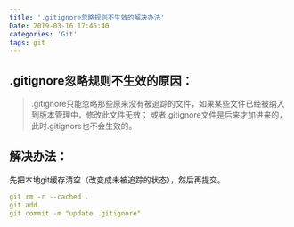 ```yaml
---
title: '.gitignore忽略规则不生效的解决办法'
Date: 2019-03-16 17:46:40
categories: 'Git'
tags: git
---
```

## .gitignore忽略规则不生效的原因：
>.gitignore只能忽略那些原来没有被追踪的文件，如果某些文件已经被纳入到版本管理中，修改此文件无效；
或者.gitignore文件是后来才加进来的，此时.gitignore也不会生效的。

## 解决办法： 
先把本地git缓存清空（改变成未被追踪的状态），然后再提交。
```yml
git rm -r --cached .
git add.
git commit -m "update .gitignore"
```